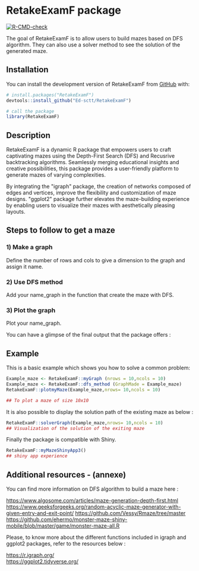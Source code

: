
# RetakeExamF package

<!-- badges: start -->
[![R-CMD-check](https://github.com/user/repo/actions/workflows/R-CMD-check.yaml/badge.svg)](https://github.com/user/repo/actions/workflows/R-CMD-check.yaml)
<!-- badges: end -->

The goal of RetakeExamF is to allow users to build mazes based on DFS algorithm. They can also use a solver method to see the solution of the generated maze.

## Installation

You can install the development version of RetakeExamF from [GitHub](https://github.com/Ed-sctt/RetakeExamF) with:

``` r
# install.packages("RetakeExamF")
devtools::install_github("Ed-sctt/RetakeExamF") 

# call the package
library(RetakeExamF)
```
## Description 

RetakeExamF is a dynamic R package that empowers users to craft captivating mazes using the Depth-First Search (DFS) and Recusrive backtracking algorithms. Seamlessly merging educational insights and creative possibilities, this package provides a user-friendly platform to generate mazes of varying complexities.

By integrating the "igraph" package, the creation of networks composed of edges and vertices, improve the flexibility and customization of maze designs. "ggplot2" package further elevates the maze-building experience by enabling users to visualize their mazes with aesthetically pleasing layouts.


## Steps to follow to get a maze

### 1) Make a graph 
Define the number of rows and cols to give a dimension to the graph and assign it name.

### 2) Use DFS method
Add your name_graph in the function that create the maze with DFS.

### 3) Plot the graph
Plot your name_graph.

You can have a glimpse of the final output that the package offers :


## Example

This is a basic example which shows you how to solve a common problem:

```r
Example_maze <- RetakeExamF::myGraph (nrows = 10,ncols = 10) 
Example_maze <- RetakeExamF::dfs_method (GraphMade = Example_maze)
RetakeExamF::plotmyMaze(Example_maze,nrows= 10,ncols = 10)

## To plot a maze of size 10x10
```
It is also possible to display the solution path of the existing maze as below :

```r
RetakeExamF::solverGraph(Example_maze,nrows= 10,ncols = 10)
## Visualization of the solution of the exiting maze

```

Finally the package is compatible with Shiny. 
```r
RetakeExamF::myMazeShinyApp3() 
## shiny app experience 

```

## Additional resources - (annexe)

You can find more information on DFS algorithm to build a maze here : 

https://www.algosome.com/articles/maze-generation-depth-first.html <br> 
https://www.geeksforgeeks.org/random-acyclic-maze-generator-with-given-entry-and-exit-point/
https://github.com/Vessy/Rmaze/tree/master
https://github.com/ehermo/monster-maze-shiny-mobile/blob/master/game/monster-maze-all.R



Please, to know more about the different functions included in igraph and ggplot2 packages, refer to the resources below : 

https://r.igraph.org/ </br> 
https://ggplot2.tidyverse.org/



